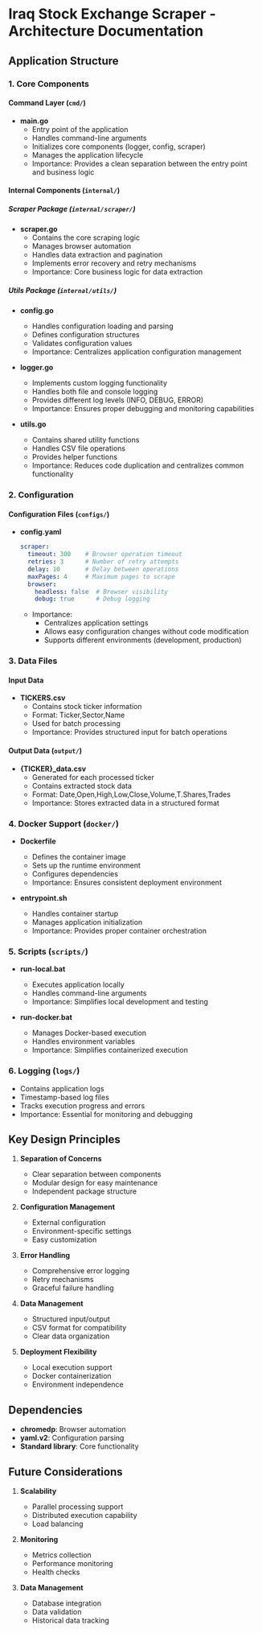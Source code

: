 # Iraq Stock Exchange Scraper - Architecture Documentation

## Application Structure

### 1. Core Components

#### Command Layer (`cmd/`)
- **main.go**
  - Entry point of the application
  - Handles command-line arguments
  - Initializes core components (logger, config, scraper)
  - Manages the application lifecycle
  - Importance: Provides a clean separation between the entry point and business logic

#### Internal Components (`internal/`)

##### Scraper Package (`internal/scraper/`)
- **scraper.go**
  - Contains the core scraping logic
  - Manages browser automation
  - Handles data extraction and pagination
  - Implements error recovery and retry mechanisms
  - Importance: Core business logic for data extraction

##### Utils Package (`internal/utils/`)
- **config.go**
  - Handles configuration loading and parsing
  - Defines configuration structures
  - Validates configuration values
  - Importance: Centralizes application configuration management

- **logger.go**
  - Implements custom logging functionality
  - Handles both file and console logging
  - Provides different log levels (INFO, DEBUG, ERROR)
  - Importance: Ensures proper debugging and monitoring capabilities

- **utils.go**
  - Contains shared utility functions
  - Handles CSV file operations
  - Provides helper functions
  - Importance: Reduces code duplication and centralizes common functionality

### 2. Configuration

#### Configuration Files (`configs/`)
- **config.yaml**
  ```yaml
  scraper:
    timeout: 300    # Browser operation timeout
    retries: 3      # Number of retry attempts
    delay: 10       # Delay between operations
    maxPages: 4     # Maximum pages to scrape
    browser:
      headless: false  # Browser visibility
      debug: true      # Debug logging
  ```
  - Importance: 
    - Centralizes application settings
    - Allows easy configuration changes without code modification
    - Supports different environments (development, production)

### 3. Data Files

#### Input Data
- **TICKERS.csv**
  - Contains stock ticker information
  - Format: Ticker,Sector,Name
  - Used for batch processing
  - Importance: Provides structured input for batch operations

#### Output Data (`output/`)
- **{TICKER}_data.csv**
  - Generated for each processed ticker
  - Contains extracted stock data
  - Format: Date,Open,High,Low,Close,Volume,T.Shares,Trades
  - Importance: Stores extracted data in a structured format

### 4. Docker Support (`docker/`)
- **Dockerfile**
  - Defines the container image
  - Sets up the runtime environment
  - Configures dependencies
  - Importance: Ensures consistent deployment environment

- **entrypoint.sh**
  - Handles container startup
  - Manages application initialization
  - Importance: Provides proper container orchestration

### 5. Scripts (`scripts/`)
- **run-local.bat**
  - Executes application locally
  - Handles command-line arguments
  - Importance: Simplifies local development and testing

- **run-docker.bat**
  - Manages Docker-based execution
  - Handles environment variables
  - Importance: Simplifies containerized execution

### 6. Logging (`logs/`)
- Contains application logs
- Timestamp-based log files
- Tracks execution progress and errors
- Importance: Essential for monitoring and debugging

## Key Design Principles

1. **Separation of Concerns**
   - Clear separation between components
   - Modular design for easy maintenance
   - Independent package structure

2. **Configuration Management**
   - External configuration
   - Environment-specific settings
   - Easy customization

3. **Error Handling**
   - Comprehensive error logging
   - Retry mechanisms
   - Graceful failure handling

4. **Data Management**
   - Structured input/output
   - CSV format for compatibility
   - Clear data organization

5. **Deployment Flexibility**
   - Local execution support
   - Docker containerization
   - Environment independence

## Dependencies

- **chromedp**: Browser automation
- **yaml.v2**: Configuration parsing
- **Standard library**: Core functionality

## Future Considerations

1. **Scalability**
   - Parallel processing support
   - Distributed execution capability
   - Load balancing

2. **Monitoring**
   - Metrics collection
   - Performance monitoring
   - Health checks

3. **Data Management**
   - Database integration
   - Data validation
   - Historical data tracking 